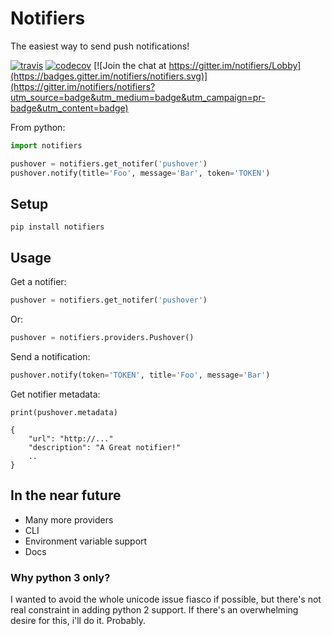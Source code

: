 # Notifiers

The easiest way to send push notifications!

[![travis](https://img.shields.io/travis/liiight/notifiers/master.svg)](https://travis-ci.org/liiight/notifiers)  [![codecov](https://codecov.io/gh/liiight/notifiers/branch/master/graph/badge.svg)](https://codecov.io/gh/liiight/notifiers)  [![Join the chat at https://gitter.im/notifiers/Lobby](https://badges.gitter.im/notifiers/notifiers.svg)](https://gitter.im/notifiers/notifiers?utm_source=badge&utm_medium=badge&utm_campaign=pr-badge&utm_content=badge)


From python:
```python
import notifiers

pushover = notifiers.get_notifer('pushover')
pushover.notify(title='Foo', message='Bar', token='TOKEN')
```

## Setup
```
pip install notifiers
```

## Usage

Get a notifier:
```python
pushover = notifiers.get_notifer('pushover')
```
Or:
```python
pushover = notifiers.providers.Pushover()
```

Send a notification:
```python
pushover.notify(token='TOKEN', title='Foo', message='Bar')
```

Get notifier metadata:
```text
print(pushover.metadata)

{
    "url": "http://..."
    "description": "A Great notifier!"
    ..
}
```

## In the near future

- Many more providers
- CLI
- Environment variable support
- Docs

### Why python 3 only?

I wanted to avoid the whole unicode issue fiasco if possible, but there's not real constraint in adding python 2 support. If there's an overwhelming desire for this, i'll do it. Probably. 
